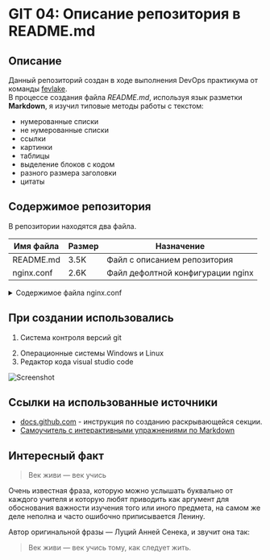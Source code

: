 **GIT 04: Описание репозитория в README.md**
===============================================

## Описание
Данный репозиторий создан в ходе выполнения DevOps практикума от команды [fevlake](https://fevlake.com/).\
В процессе создания файла *README.md*, используя язык разметки **Markdown**, я изучил типовые методы работы с текстом:

* нумерованные списки
* не нумерованные списки
* ссылки
* картинки
* таблицы
* выделение блоков с кодом
* разного размера заголовки
* цитаты

Содержимое репозитория
-----------------------
В репозитории находятся два файла.

| Имя файла   | Размер | Назначение                           |
|-------------|--------|--------------------------------------|
| README.md   | 3.5K   | Файл с описанием репозитория         |
| nginx.conf  | 2.6K   | Файл дефолтной конфигурации nginx    |

<details><summary>Содержимое файла nginx.conf</summary>
<p>

### Первые 20 строк

```
#user  nobody;
worker_processes  1;

#error_log  logs/error.log;
#error_log  logs/error.log  notice;
#error_log  logs/error.log  info;

#pid        logs/nginx.pid;


events {
    worker_connections  1024;
}


http {
    include       mime.types;
    default_type  application/octet-stream;

    #log_format  main  '$remote_addr - $remote_user [$time_local] "$request" '
```

</p>
</details>

## При создании использовались
1) Система контроля версий git
2. Операционные системы Windows и Linux
3. Редактор кода visual studio code

![Screenshot](https://downloader.disk.yandex.ru/preview/ed4bcc03d0714b2ae7a9e545a710c204d29d071b523da91fb52b5260da87a257/623f254d/1UhUPE9nNjY92pDL2XYx2eB9fvNP8EPI-I-Mwu88zC54funShvLcbGJzbmuJUXvRoMkD3P3YhL6vQPcpWRt0mw%3D%3D?uid=0&filename=2022-03-26_16-31-22.jpg&disposition=inline&hash=&limit=0&content_type=image%2Fjpeg&owner_uid=0&tknv=v2&size=2048x2048)

## Cсылки на использованные источники
- [docs.github.com](https://docs.github.com/en/get-started/writing-on-github/working-with-advanced-formatting/organizing-information-with-collapsed-sections) - инструкция по созданию раскрывающейся секции.
- [Самоучитель с интерактивными упражнениями по Markdown](https://commonmark.org/help/tutorial/index.html)

## Интересный факт

> Век живи — век учись

Очень известная фраза, которую можно услышать буквально от каждого учителя и которую любят приводить как аргумент для обоснования важности изучения того или иного предмета, на самом же деле неполна и часто ошибочно приписывается Ленину.

Автор оригинальной фразы — Луций Анней Сенека, и звучит она так:
> Век живи — век учись тому, как следует жить.